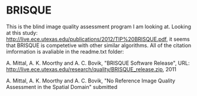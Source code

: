 # BRISQUE
This is the blind image quality assessment program I am looking at. Looking at this study: http://live.ece.utexas.edu/publications/2012/TIP%20BRISQUE.pdf, it seems that BRISQUE is competetive with other similar algorithms. All of the citation imformation is avaliable in the readme.txt folder:

A. Mittal, A. K. Moorthy and A. C. Bovik, "BRISQUE Software Release", 
  URL: http://live.ece.utexas.edu/research/quality/BRISQUE_release.zip, 2011

A. Mittal, A. K. Moorthy and A. C. Bovik, "No Reference Image Quality Assessment in the 
  Spatial Domain" submitted

